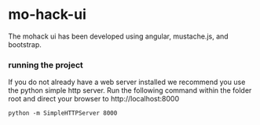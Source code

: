 # mo-hack-ui

The mohack ui has been developed using angular, mustache.js, and bootstrap.

### running the project

If you do not already have a web server installed we recommend you use the python simple http server. Run the following command within the folder root and direct your browser to http://localhost:8000
  
```
python -m SimpleHTTPServer 8000
```


